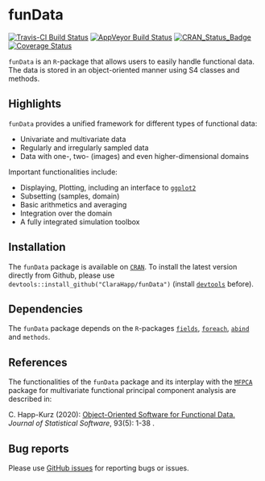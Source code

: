# funData

[![Travis-CI Build Status](https://travis-ci.org/ClaraHapp/funData.svg?branch=master)](https://travis-ci.org/ClaraHapp/funData) 
[![AppVeyor Build Status](https://ci.appveyor.com/api/projects/status/github/ClaraHapp/funData?branch=master&svg=true)](https://ci.appveyor.com/project/ClaraHapp/funData)
[![CRAN\_Status\_Badge](https://www.r-pkg.org/badges/version/funData)](https://CRAN.R-project.org/package=funData )
[![Coverage Status](https://img.shields.io/codecov/c/github/ClaraHapp/funData/master.svg)](https://codecov.io/github/ClaraHapp/funData?branch=master)



`funData` is an `R`-package that allows users to easily handle functional data. The data is stored in an object-oriented manner using S4 classes and methods.

## Highlights ##

`funData` provides a unified framework for different types of functional data:

* Univariate and multivariate data
* Regularly and irregularly sampled data
* Data with one-, two- (images) and even higher-dimensional domains

Important functionalities include: 

* Displaying, Plotting, including an interface to [`ggplot2`](https://CRAN.R-project.org/package=ggplot2)
* Subsetting (samples, domain)
* Basic arithmetics and averaging
* Integration over the domain
* A fully integrated simulation toolbox


## Installation ##

The `funData` package is available on [`CRAN`](https://CRAN.R-project.org/package=funData).
To install the latest version directly from Github, please use `devtools::install_github("ClaraHapp/funData")` (install [`devtools`](https://github.com/hadley/devtools) before).

## Dependencies ##

The `funData` package depends on the `R`-packages [`fields`](https://CRAN.R-project.org/package=fields), [`foreach`](https://CRAN.R-project.org/package=foreach), [`abind`](https://CRAN.R-project.org/package=abind) and `methods`.

## References ##

The functionalities of the `funData` package and its interplay with the [`MFPCA`](https://CRAN.R-project.org/package=MFPCA) package for multivariate functional principal component analysis are described in:

C. Happ-Kurz (2020): [Object-Oriented Software for Functional Data.](http://doi.org/10.18637/jss.v093.i05) *Journal of
Statistical Software*, 93(5): 1-38 .

## Bug reports ##

Please use [GitHub issues](https://github.com/ClaraHapp/funData/issues) for reporting bugs or issues.